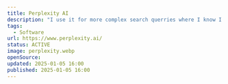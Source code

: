 ```yaml
---
title: Perplexity AI
description: "I use it for more complex search querries where I know I'll have to go thorugh multiple sites to gather that information."
tags:
  - Software
url: https://www.perplexity.ai/
status: ACTIVE
image: perplexity.webp
openSource:
updated: 2025-01-05 16:00
published: 2025-01-05 16:00
---
```


